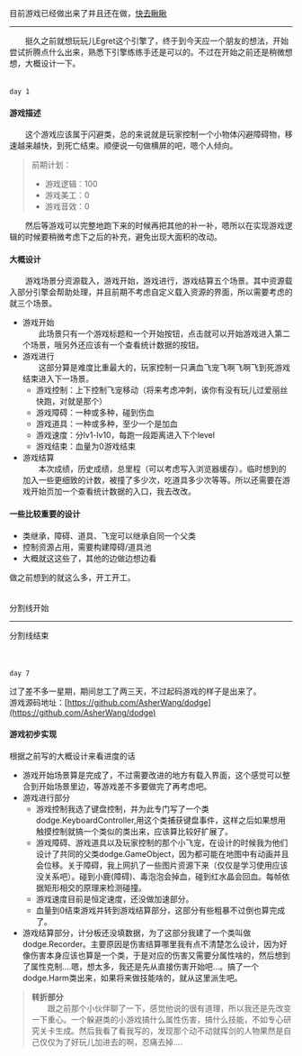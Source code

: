 目前游戏已经做出来了并且还在做，[快去瞅瞅](/apps/dodge/)    

----

　　挺久之前就想玩玩儿Egret这个引擎了，终于到今天应一个朋友的想法，开始尝试折腾点什么出来，熟悉下引擎练练手还是可以的。不过在开始之前还是稍微想想，大概设计一下。  
<br><br>
`day 1`  
#### 游戏描述  
　　这个游戏应该属于闪避类，总的来说就是玩家控制一个小物体闪避障碍物，移速越来越快，到死亡结束。顺便说一句做横屏的吧，嗯个人倾向。    
> 前期计划：  
> - 游戏逻辑：100  
> - 游戏美工：0  
> - 游戏音效：0  


　　然后等游戏可以完整地跑下来的时候再把其他的补一补，嗯所以在实现游戏逻辑的时候要稍微考虑下之后的补充，避免出现大面积的改动。

#### 大概设计  
　　游戏场景分资源载入，游戏开始，游戏进行，游戏结算五个场景。其中资源载入部分引擎会帮助处理，并且前期不考虑自定义载入资源的界面，所以需要考虑的就三个场景。  
- 游戏开始  
　　此场景只有一个游戏标题和一个开始按钮，点击就可以开始游戏进入第二个场景，哦另外还应该有一个查看统计数据的按钮。　　
- 游戏进行  
　　这部分算是难度比重最大的，玩家控制一只满血飞宠飞啊飞啊飞到死游戏结束进入下一场景。  
    - 游戏控制：上下控制飞宠移动（将来考虑冲刺，诶你有没有玩儿过爱丽丝快跑，对就是那个）  
    - 游戏障碍：一种或多种，碰到伤血  
    - 游戏道具：一种或多种，至少一个是加血  
    - 游戏速度：分lv1-lv10，每跑一段距离进入下个level  
    - 游戏结束：血量为0游戏结束  
- 游戏结算  
　　本次成绩，历史成绩，总里程（可以考虑写入浏览器缓存）。临时想到的加入一些更细致的计数，被撞了多少次，吃道具多少次等等。所以还需要在游戏开始页加一个查看统计数据的入口，我去改改。  

#### 一些比较重要的设计  

- 类继承，障碍、道具、飞宠可以继承自同一个父类  
- 控制资源占用，需要构建障碍/道具池  
- 大概就这这些了，其他的边做边想边看  

做之前想到的就这么多，开工开工。
<br><br><br>
分割线开始  

-----

分割线结束  
<br><br><br>
`day 7`   

过了差不多一星期，期间怠工了两三天，不过起码游戏的样子是出来了。  
游戏源码地址：[https://github.com/AsherWang/dodge](https://github.com/AsherWang/dodge)  
#### 游戏初步实现  
根据之前写的大概设计来看进度的话   
- 游戏开始场景算是完成了，不过需要改进的地方有载入界面，这个感觉可以整合到开始场景里边，等游戏差不多要做完了再考虑吧。  
- 游戏进行部分  
    - 游戏控制我选了键盘控制，并为此专门写了一个类dodge.KeyboardController,用这个类捕获键盘事件，这样之后如果想用触摸控制就搞一个类似的类出来，应该算比较好扩展了。  
    - 游戏障碍、游戏道具以及玩家控制的那个小飞宠，在设计的时候我为他们设计了共同的父类dodge.GameObject，因为都可能在地图中有动画并且会位移。关于障碍，我上网扒了一些图片资源下来（仅仅是学习使用应该没关系吧）。碰到小鹿(障碍)、毒泡泡会掉血，碰到红水晶会回血。每帧依据矩形相交的原理来检测碰撞。    
    - 游戏速度目前是恒定速度，还没做加速部分。  
    - 血量到0结束游戏并转到游戏结算部分，这部分有些粗暴不过倒也算完成了。  
- 游戏结算部分，计分板还没填数据，为了这部分我建了一个类叫做dodge.Recorder。主要原因是伤害结算哪里我有点不清楚怎么设计，因为好像伤害本身应该也算是一个类，于是对应的伤害又需要分属性啥的，然后想到了属性克制....嗯，想太多，我还是先从直接伤害开始吧...。搞了一个dodge.Harm类出来，如果将来做技能啥的，就从这里派生吧。  

> __转折部分__  
> 　　跟之前那个小伙伴聊了一下，感觉他说的很有道理，所以我还是先改变一下重心。一个躲避类的小游戏搞什么属性伤害，搞什么技能，不如专心研究关卡生成。然后我看了看我写的，发现那个动不动就挥剑的人物果然是自己仅仅为了好玩儿加进去的啊，忍痛去掉....   
